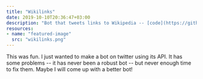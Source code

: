 ```yaml
---
title: "Wikilinks"
date: 2019-10-10T20:36:47+03:00
description: "Bot that tweets links to Wikipedia -- [code](https://github.com/kkatrio/WikiLinks) --- Jan 2019"
resources:
- name: "featured-image"
  src: "wikilinks.png"
---
```


This was fun. I just wanted to make a bot on twitter using its API. It has some problems -- it has never been a robust bot -- but never enough time to fix them. Maybe I will come up with a better bot!
